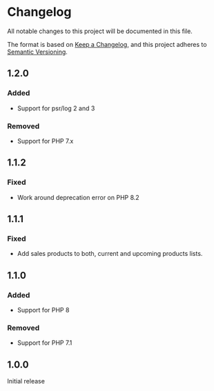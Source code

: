 # Changelog

All notable changes to this project will be documented in this file.

The format is based on [Keep a Changelog](https://keepachangelog.com/en/1.0.0/),
and this project adheres to [Semantic Versioning](https://semver.org/spec/v2.0.0.html).

## 1.2.0

### Added

- Support for psr/log 2 and 3

### Removed

- Support for PHP 7.x

## 1.1.2

### Fixed

- Work around deprecation error on PHP 8.2

## 1.1.1

### Fixed

- Add sales products to both, current and upcoming products lists. 

## 1.1.0

### Added

- Support for PHP 8

### Removed

- Support for PHP 7.1

## 1.0.0

Initial release
